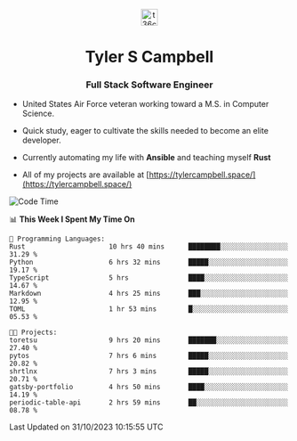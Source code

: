 <p align="center">
<a href="https://www.linkedin.com/in/t36campbell" target="blank"><img align="center" src="https://ik.imagekit.io/t36campbell/Portfolio/linkedin.png.original_m8bbGgPh6.png" alt="t36campbell" height="30" width="30" /></a>
</p>
<h1 align="center">Tyler S Campbell</h1>
<h3 align="center">Full Stack Software Engineer</h3>

* United States Air Force veteran working toward a M.S. in Computer Science.

* Quick study, eager to cultivate the skills needed to become an elite developer.

* Currently automating my life with **Ansible** and teaching myself **Rust**

* All of my projects are available at [https://tylercampbell.space/](https://tylercampbell.space/)

<!--START_SECTION:waka-->
![Code Time](http://img.shields.io/badge/Code%20Time-2%2C949%20hrs%2055%20mins-blue)

📊 **This Week I Spent My Time On** 

```text
💬 Programming Languages: 
Rust                     10 hrs 40 mins      ████████░░░░░░░░░░░░░░░░░   31.29 % 
Python                   6 hrs 32 mins       █████░░░░░░░░░░░░░░░░░░░░   19.17 % 
TypeScript               5 hrs               ████░░░░░░░░░░░░░░░░░░░░░   14.67 % 
Markdown                 4 hrs 25 mins       ███░░░░░░░░░░░░░░░░░░░░░░   12.95 % 
TOML                     1 hr 53 mins        █░░░░░░░░░░░░░░░░░░░░░░░░   05.53 % 

🐱‍💻 Projects: 
toretsu                  9 hrs 20 mins       ███████░░░░░░░░░░░░░░░░░░   27.40 % 
pytos                    7 hrs 6 mins        █████░░░░░░░░░░░░░░░░░░░░   20.82 % 
shrtlnx                  7 hrs 3 mins        █████░░░░░░░░░░░░░░░░░░░░   20.71 % 
gatsby-portfolio         4 hrs 50 mins       ████░░░░░░░░░░░░░░░░░░░░░   14.19 % 
periodic-table-api       2 hrs 59 mins       ██░░░░░░░░░░░░░░░░░░░░░░░   08.78 % 
```


 Last Updated on 31/10/2023 10:15:55 UTC
<!--END_SECTION:waka-->
